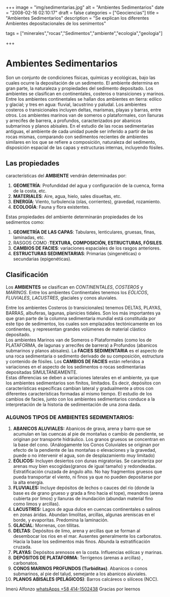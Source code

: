 +++
image = "img/sedimentarias.jpg" 
alt = "Ambientes Sedimentarios" 
date = "2008-02-16 02:10:17"
draft = false 
categories = ["Geociencias"] 
title = "Ambientes Sedimentarios" 
description = "Se explican los diferentes Ambientes depositacionales de los senimentos" 

tags = ["minerales","rocas","Sedimentos","ambiente","ecologia","geologia"] 

+++
# Ambientes Sedimentarios
Son un conjunto de condiciones fí­sicas, quí­micas y ecológicas, bajo las cuales ocurre la depositación de un sedimento. El ambiente determina en gran parte, la naturaleza y propiedades del sedimento depositado. Los ambientes se clasifican en continentales, costeros o transiciones y marinos.  
Entre los ambientes continentales se hallan dos ambientes en tierra: eólico y glacial; y tres en agua: fluvial, lacustrino y paludal. Los ambientes costeros o transicionales incluyen deltas, marismas, playas y barras, entre otros. Los ambientes marinos van de someros o plataformales, con llanuras y arrecifes de barrera, a profundos, caracterizados por abanicos submarinos y planos abisales. En el estudio de las rocas sedimentarias antiguas, el ambiente de cada unidad puede ser inferido a partir de las rocas mismas, comparando con sedimentos recientes de ambientes similares en los que se refiere a composición, naturaleza del sedimento, disposición espacial de las capas y estructuras internas, incluyendo fósiles.
## Las propiedades
caracterí­sticas del **AMBIENTE** vendrán determinadas por:

1. **GEOMETRÍA**: Profundidad del agua y configuración de la cuenca, forma de la costa, etc.
2. **MATERIALES**: Aire, agua, hielo, sales disueltas, etc.
3. **ENERGÍA**: Viento, turbulencia (olas, corrientes), gravedad, rozamiento.
4. **ECOLOGÍA**: Fauna y flora existentes.

Estas propiedades del ambiente determinarán propiedades de los sedimentos como:

1. **GEOMETRÍA DE LAS CAPAS**: Tabulares, lenticulares, gruesas, finas, laminadas, etc.
2. RASGOS COMO :**TEXTURA, COMPOSICIÓN, ESTRUCTURAS, FÓSILES**.
3. **CAMBIOS DE FACIES**: variaciones espaciales de los rasgos anteriores.
4. **ESTRUCTURAS SEDIMENTARIAS**: Primarias (singenéticas) o secundarias (epigenéticas).

## Clasificación

Los **AMBIENTES** se clasifican en *CONTINENTALES*, *COSTEROS*  y *MARINOS*. 
Entre los ambientes Continentales tenemos los *EÓLICOS*, *FLUVIALES*, *LACUSTRES*, glaciales y conos aluviales. 

Entre los ambientes Costeros (o transicionales) tenemos DELTAS, PLAYAS, BARRAS, albuferas, lagunas, planicies tidales. Son los más importantes ya que gran parte de la columna sedimentaria mundial está constituida por este tipo de sedimentos, los cuales son emplazados tectónicamente en los continentes, y representan grandes volúmenes de material clástico depositado.  
Los ambientes Marinos van de Someros o Plataformales (como los de PLATAFORMA, de lagunas y arrecifes de barrera) a Profundos (abanicos submarinos y planos abisales). 
La **FACIES SEDIMENTARIA** es el aspecto de una roca sedimentaria o sedimento derivado de su composición, estructura y contenido de fósiles. Los **CAMBIOS DE FACIES** están referidos a variaciones en el aspecto de los sedimentos o rocas sedimentarias depositadas SIMULTÁNEAMENTE.  
Estas diferencias se deben a variaciones laterales en el ambiente, ya que los ambientes sedimentarios son finitos, limitados. Es decir, depósitos con caracterí­sticas especí­ficas cambian lateral y gradualmente a otros con diferentes caracterí­sticas formadas al mismo tiempo. El estudio de los cambios de facies, junto con los ambientes sedimentarios conduce a la interpretación de la historia de sedimentación de una zona dada.

### ALGUNOS TIPOS DE AMBIENTES SEDIMENTARIOS:

1. **ABANICOS ALUVIALES:** Abanicos de grava, arena y barro que se acumulan en las cuencas al pie de montañas o cambio de pendiente, se originan por transporte hidráulico. Los granos gruesos se concentran en la base del cono. (Análogamente los Conos Coluviales se originan por efecto de la pendiente de las montañas o elevaciones y la gravedad, puede o no intervenir el agua, son de desplazamiento muy limitado)
2. **EÓLICOS:** Incluyen desiertos con dunas migratorias. Se caracteriza por arenas muy bien escogidas(granos de igual tamaño) y redondeadas. Estratificación cruzada de ángulo alto. No hay fragmentos gruesos que pueda transportar el viento, ni finos ya que no pueden depositarse por la alta energí­a.
3. **FLUVIALES:** Incluye depósitos de lechos o cauces del rí­o (donde la base es de grano grueso y grada a fino hacia el tope), meandros (arena cubierta por limos) y llanuras de inundación (abundan material fino como limos y arcillas).
4. **LACUSTRES:** Lagos de agua dulce en cuencas continentales o salinos en zonas áridas. Abundan limolitas, arcillas, algunas areniscas en el borde, y evaporitas. Predomina la laminación.
5. **GLACIAL**: Morrenas, con tillitas.
6. **DELTAS**: Depósitos de limo, arena y arcillas que se forman al desembocar los rí­os en el mar. Ausentes generalmente los carbonatos. Hacia la base los sedimentos más finos. Abunda la estratificación cruzada.
7. **PLAYAS**: Depósitos arenosos en la costa. Influencias eólicas y marinas.
8. **DEPÓSITOS DE PLATAFORMA**: Terrí­genos (arenas a arcillas) , carbonatos.
9. **CONOS MARINOS PROFUNDOS (Turbiditas)**. Abanicos o conos submarinos, al pie del talud, semejante a los abanicos aluviales.
10. **PLANOS ABISALES (PELÁGICOS)**: Barros calcáreos o silí­ceos (NCC).

Imerú Alfonzo [whatsApps +58 414-1502438](https://wa.me/584141502438)
Gracias por leernos
